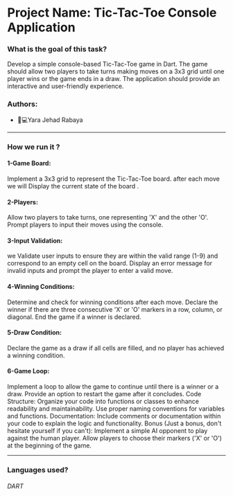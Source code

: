# Project Name: Tic-Tac-Toe Console Application

### What is the goal of this task?
 Develop a simple console-based Tic-Tac-Toe game in Dart. The game should allow two players to take turns making moves on a 3x3 grid until one player wins or the game ends in a draw. The application should provide an interactive and user-friendly experience.
### Authors:
* 	👩💻Yara Jehad Rabaya
_______________________________________________________________________________________________________________________
### How we run it ?
#### 1-Game Board:  
Implement a 3x3 grid to represent the Tic-Tac-Toe board.
after each move we will Display the current state of the board .
#### 2-Players: 
Allow two players to take turns, one representing 'X' and the other 'O'.
Prompt players to input their moves using the console.
#### 3-Input Validation:
we Validate user inputs to ensure they are within the valid range (1-9) and correspond to an empty cell on the board.
Display an error message for invalid inputs and prompt the player to enter a valid move.
#### 4-Winning Conditions:
Determine and check for winning conditions after each move.
Declare the winner if there are three consecutive 'X' or 'O' markers in a row, column, or diagonal.
End the game if a winner is declared.
#### 5-Draw Condition:
Declare the game as a draw if all cells are filled, and no player has achieved a winning condition.
#### 6-Game Loop:
Implement a loop to allow the game to continue until there is a winner or a draw.
Provide an option to restart the game after it concludes.
Code Structure:
Organize your code into functions or classes to enhance readability and maintainability.
Use proper naming conventions for variables and functions.
Documentation:
Include comments or documentation within your code to explain the logic and functionality.
Bonus (Just a bonus, don't hesitate yourself if you can't):
Implement a simple AI opponent to play against the human player.
Allow players to choose their markers ('X' or 'O') at the beginning of the game.

_______________________________________________________________________________________________________________________
### Languages used?
###### DART
